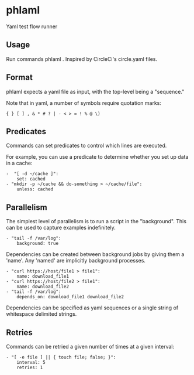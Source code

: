 # phlaml

Yaml test flow runner

## Usage

Run commands phlaml <file>.  Inspired by CircleCi's circle.yaml files.

## Format

phlaml expects a yaml file as input, with the top-level being a
"sequence."  

Note that in yaml, a number of symbols require quotation marks:

`{ } [ ] , & * # ? | - < > = ! % @ \)`

## Predicates

Commands can set predicates to control which lines are executed.

For example, you can use a predicate to determine whether you set up 
data in a cache:
```
-  "[ -d ~/cache ]":
    set: cached
- "mkdir -p ~/cache && do-something > ~/cache/file":
    unless: cached
```

## Parallelism

The simplest level of parallelism is to run a script in the
"background".  This can be used to capture examples indefinitely.

```
- "tail -f /var/log":
    background: true
```

Dependencies can be created between background jobs by giving them a
'name'.  Any 'named' are implicitly background processes.

```
- "curl https://host/file1 > file1":
    name: download_file1
- "curl https://host/file2 > file1":
    name: download_file2
- "tail -f /var/log":
    depends_on: download_file1 download_file2
```

Dependencies can be specified as yaml sequences or a single string of
whitespace delimited strings.

## Retries

Commands can be retried a given number of times at a given interval:

```
- "[ -e file ] || { touch file; false; }":
    interval: 5
    retries: 1
```
